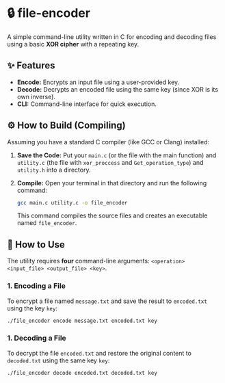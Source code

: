 # 🔒 file-encoder

A simple command-line utility written in C for encoding and decoding files using a basic **XOR cipher** with a repeating key.

## ✨ Features

* **Encode:** Encrypts an input file using a user-provided key.
* **Decode:** Decrypts an encoded file using the same key (since XOR is its own inverse).
* **CLI:** Command-line interface for quick execution.

## ⚙️ How to Build (Compiling)

Assuming you have a standard C compiler (like GCC or Clang) installed:

1.  **Save the Code:** Put your `main.c` (or the file with the main function) and `utility.c` (the file with `xor_proccess` and `Get_operation_type`) and `utility.h` into a directory.
2.  **Compile:** Open your terminal in that directory and run the following command:

    ```bash
    gcc main.c utility.c -o file_encoder
    ```

    This command compiles the source files and creates an executable named `file_encoder`.

## 🚀 How to Use

The utility requires **four** command-line arguments: `<operation> <input_file> <output_file> <key>`.

### 1. Encoding a File

To encrypt a file named `message.txt` and save the result to `encoded.txt` using the key `key`:

```bash
./file_encoder encode message.txt encoded.txt key
```
### 1. Decoding a File

To decrypt the file `encoded.txt` and restore the original content to `decoded.txt` using the same key `key`:

```bash
./file_encoder decode encoded.txt decoded.txt key
